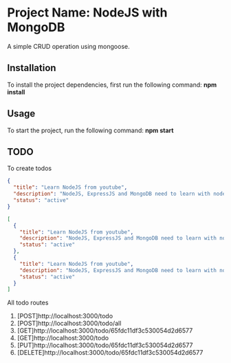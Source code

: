# Project Name: NodeJS with MongoDB

A simple CRUD operation using mongoose.

## Installation

To install the project dependencies, first run the following command: **npm install**

## Usage

To start the project, run the following command: **npm start**

## TODO

To create todos

```json
{
  "title": "Learn NodeJS from youtube",
  "description": "NodeJS, ExpressJS and MongoDB need to learn with nodejs",
  "status": "active"
}
```

```json
[
  {
    "title": "Learn NodeJS from youtube",
    "description": "NodeJS, ExpressJS and MongoDB need to learn with nodejs",
    "status": "active"
  },
  {
    "title": "Learn NodeJS from youtube",
    "description": "NodeJS, ExpressJS and MongoDB need to learn with nodejs",
    "status": "active"
  }
]
```

All todo routes

1. [POST]http://localhost:3000/todo
2. [POST]http://localhost:3000/todo/all
3. [GET]http://localhost:3000/todo/65fdc11df3c530054d2d6577
4. [GET]http://localhost:3000/todo
5. [PUT]http://localhost:3000/todo/65fdc11df3c530054d2d6577
6. [DELETE]http://localhost:3000/todo/65fdc11df3c530054d2d6577
